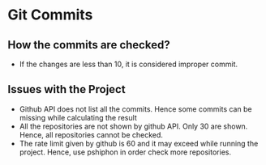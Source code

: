 <h1>Git Commits</h1>
<h2>How the commits are checked?</h2>
<ul>
<li>If the changes are less than 10, it is considered improper commit.</li>
</ul>
<h2>Issues with the Project</h2>
<ul>
<li>Github API does not list all the commits. Hence some commits can be missing while calculating the result</li>
<li>All the repositories are not shown by github API. Only 30 are shown. Hence, all repositories cannot be checked.</li>
<li>The rate limit given by github is 60 and it may exceed while running the project. Hence, use pshiphon in order check more repositories.</li>
</ul>
<br>

